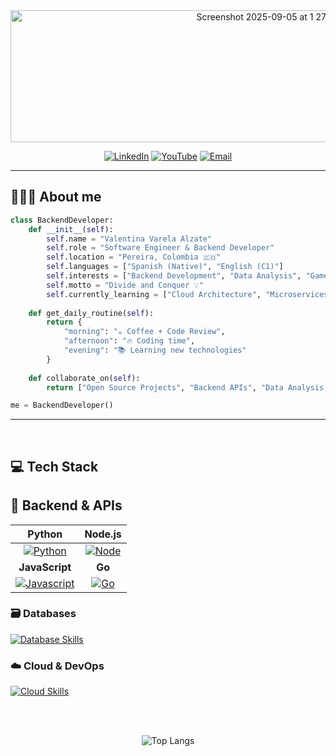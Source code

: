 <div align="center">
  
<img width="829" height="211" alt="Screenshot 2025-09-05 at 1 27 41 PM" src="https://github.com/user-attachments/assets/6e10dfd2-6426-48db-8645-869ce5d2761a" />

[![LinkedIn](https://img.shields.io/badge/LinkedIn-0077B5?style=for-the-badge&logo=linkedin&logoColor=white)](https://www.linkedin.com/in/valentinavarelaalzate/)
[![YouTube](https://img.shields.io/badge/YouTube-FF0000?style=for-the-badge&logo=youtube&logoColor=white)](https://www.youtube.com/channel/UCx0-qBzkJ2xlU4-PFKUBqnQ)
[![Email](https://img.shields.io/badge/Email-D14836?style=for-the-badge&logo=gmail&logoColor=white)](mailto:valentina.varela17@outlook.com)

</div>

---

## 👩🏻‍💻 About me
```python
class BackendDeveloper:
    def __init__(self):
        self.name = "Valentina Varela Alzate"
        self.role = "Software Engineer & Backend Developer"
        self.location = "Pereira, Colombia 🇨🇴"
        self.languages = ["Spanish (Native)", "English (C1)"]
        self.interests = ["Backend Development", "Data Analysis", "Game Development"]
        self.motto = "Divide and Conquer 💡"
        self.currently_learning = ["Cloud Architecture", "Microservices", "DevOps"]
        
    def get_daily_routine(self):
        return {
            "morning": "☕ Coffee + Code Review",
            "afternoon": "🔥 Coding time",
            "evening": "📚 Learning new technologies"
        }
    
    def collaborate_on(self):
        return ["Open Source Projects", "Backend APIs", "Data Analysis Tools"]

me = BackendDeveloper()
```

---

<br>
  
## 💻 Tech Stack 
## 🚀 Backend & APIs
| Python | Node.js |
|:---:|:---:|
| [![Python](https://skillicons.dev/icons?i=python,django,fastapi,flask&theme=dark)](https://skillicons.dev) | [![Node](https://skillicons.dev/icons?i=nodejs,nestjs,express&theme=dark)](https://skillicons.dev) |
| **JavaScript** | **Go** |
| [![Javascript](https://skillicons.dev/icons?i=js,ts&theme=dark)](https://skillicons.dev) | [![Go](https://skillicons.dev/icons?i=go,gin&theme=dark)](https://skillicons.dev) |

### 🗃️ Databases
[![Database Skills](https://skillicons.dev/icons?i=postgresql,firebase,mongodb,redis,supabase&theme=dark)](https://skillicons.dev)

### ☁️ Cloud & DevOps
[![Cloud Skills](https://skillicons.dev/icons?i=aws,docker,kubernetes&theme=dark)](https://skillicons.dev)
<br>

  
<br>
<br>
  
<div align=center>
  
  ![Top Langs](https://github-readme-stats.vercel.app/api/top-langs/?username=Valentina17varela&layout=compact)
  
</div>


